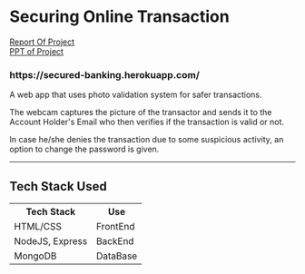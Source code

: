 # Securing Online Transaction
<a href="https://drive.google.com/file/d/1cerqKbW90ZNWSTztuvmkG4yoRUzNiWl2/view">Report Of Project</a> <br>
<a href="https://www.canva.com/design/DAEssTW6YMk/-C6TNzwt86yFjSnYa6i8Zw/view?utm_content=DAEssTW6YMk&utm_campaign=designshare&utm_medium=link&utm_source=publishsharelink">PPT of Project</a>
<h3>https://secured-banking.herokuapp.com/</h3>
<p>A web app that uses photo validation system for safer transactions.</p>
<p>The webcam captures the picture of the transactor and sends it to the Account Holder's Email who then verifies if the transaction is valid or not.</p>
<p>In case he/she denies the transaction due to some suspicious activity, an option to change the password is given.</p>
<hr>
<h2> Tech Stack Used </h2>
<table>
  <tr>
    <th>Tech Stack</th>
    <th>Use</th>
  </tr>
  <tr>
    <td>HTML/CSS</td>
    <td>FrontEnd</td>
  </tr>
  <tr>
    <td>NodeJS, Express</td>
    <td>BackEnd</td>
  </tr>
  <tr>
    <td>MongoDB</td>
    <td>DataBase</td>
  </tr>
</table>
